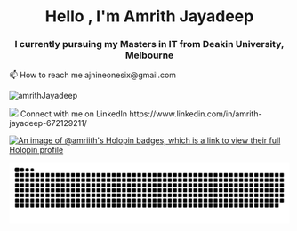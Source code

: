 <h1 align="center">Hello , I'm Amrith Jayadeep</h1>
<h3 align="center">I currently pursuing my Masters in IT from Deakin University, Melbourne </h3>
 📫 How to reach me  ajnineonesix@gmail.com
 <p align="left"> <img src="https://komarev.com/ghpvc/?username=amriith&label=Profile%20views&color=0e75b6&style=flat" alt="amrithJayadeep" /> </p>
<img src="https://github-readme-stats.vercel.app/api?username=amriith&show_icons=true&show=reviews&theme=dark" />
Connect with me on LinkedIn https://www.linkedin.com/in/amrith-jayadeep-672129211/

[![An image of @amriith's Holopin badges, which is a link to view their full Holopin profile](https://holopin.me/amriith)](https://holopin.io/@amriith)

![snake gif](https://github.com/amriith/amriith/blob/output/github-snake-dark.svg)
